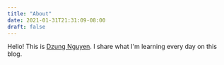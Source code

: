 ```yaml
---
title: "About"
date: 2021-01-31T21:31:09-08:00
draft: false
---
```


Hello! This is [Dzung Nguyen](https://twitter.com/dzunguy). I share what I'm learning every day on this blog.
